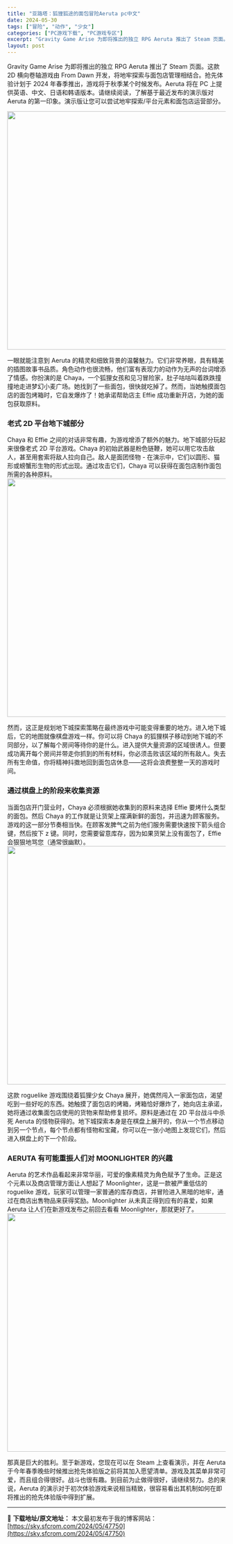 ```yaml
---
title: "亚路塔：狐狸狐途的面包冒险Aeruta pc中文"
date: 2024-05-30
tags: ["冒险", "动作", "少女"]
categories: ["PC游戏下载", "PC游戏专区"]
excerpt: "Gravity Game Arise 为即将推出的独立 RPG Aeruta 推出了 Steam 页面。这款 2D 横向卷轴游戏由 From Dawn 开发，将地牢探索与面包店管理相结合。抢先体验计划于 2024 年春季推出，游戏将于秋季某个时候发布。Aeruta 将在 PC 上提供英语、中文、日语&hellip;"
layout: post
---
```


Gravity Game Arise 为即将推出的独立 RPG Aeruta 推出了 Steam 页面。这款 2D 横向卷轴游戏由 From Dawn 开发，将地牢探索与面包店管理相结合。抢先体验计划于 2024 年春季推出，游戏将于秋季某个时候发布。Aeruta 将在 PC 上提供英语、中文、日语和韩语版本。请继续阅读，了解基于最近发布的演示版对 Aeruta 的第一印象。演示版让您可以尝试地牢探索/平台元素和面包店运营部分。

<img class="aligncenter size-full wp-image-47754" src="https://sky.sfcrom.com/wp-content/uploads/2024/05/2024053008510987.jpg" alt="" width="1000" height="550" />

一眼就能注意到 Aeruta 的精灵和细致背景的温馨魅力。它们非常养眼，具有精美的插图故事书品质。角色动作也很流畅，他们富有表现力的动作为无声的台词增添了情感。你扮演的是 Chaya，一个狐狸女孩和见习冒险家，肚子咕咕叫着跌跌撞撞地走进梦幻小麦广场。她找到了一些面包，很快就吃掉了。然而，当她触摸面包店的面包烤箱时，它自发爆炸了！她承诺帮助店主 Effie 成功重新开店，为她的面包获取原料。
<h3>老式 2D 平台地下城部分</h3>
Chaya 和 Effie 之间的对话非常有趣，为游戏增添了额外的魅力。地下城部分玩起来很像老式 2D 平台游戏。Chaya 的初始武器是粉色链鞭，她可以用它攻击敌人，甚至用套索将敌人拉向自己。敌人是面团怪物 - 在演示中，它们以圆形、猫形或螃蟹形生物的形式出现。通过攻击它们，Chaya 可以获得在面包店制作面包所需的各种原料。

<img class="aligncenter size-full wp-image-47753" src="https://sky.sfcrom.com/wp-content/uploads/2024/05/2024053008510844.jpg" alt="" width="1000" height="550" />

然而，这正是规划地下城探索策略在最终游戏中可能变得重要的地方。进入地下城后，它的地图就像棋盘游戏一样。你可以将 Chaya 的狐狸棋子移动到地下城的不同部分，以了解每个房间等待你的是什么。进入提供大量资源的区域很诱人。但要成功离开每个房间并带走你抓到的所有材料，你必须击败该区域的所有敌人。失去所有生命值，你将精神抖擞地回到面包店休息——这将会浪费整整一天的游戏时间。
<h3>通过棋盘上的阶段来收集资源</h3>
当面包店开门营业时，Chaya 必须根据她收集到的原料来选择 Effie 要烤什么类型的面包。然后 Chaya 的工作就是让货架上摆满新鲜的面包，并迅速为顾客服务。游戏的这一部分节奏相当快。在顾客发脾气之前为他们服务需要快速按下箭头组合键，然后按下 z 键。同时，您需要留意库存，因为如果货架上没有面包了，Effie 会狠狠地骂您（通常很幽默）。

<img class="aligncenter size-full wp-image-47752" src="https://sky.sfcrom.com/wp-content/uploads/2024/05/2024053008510781.jpg" alt="" width="1000" height="550" />

这款 roguelike 游戏围绕着狐狸少女 Chaya 展开，她偶然闯入一家面包店，渴望吃到一些好吃的东西。她触摸了面包店的烤箱，烤箱恰好爆炸了，她向店主承诺，她将通过收集面包店使用的货物来帮助修复损坏。原料是通过在 2D 平台战斗中杀死 Aeruta 的怪物获得的。地下城探索本身是在棋盘上展开的，你从一个节点移动到另一个节点，每个节点都有怪物和宝藏，你可以在一张小地图上发现它们，然后进入棋盘上的下一个阶段。
<h3>AERUTA 有可能重振人们对 MOONLIGHTER 的兴趣</h3>
Aeruta 的艺术作品看起来非常华丽，可爱的像素精灵为角色赋予了生命。正是这个元素以及商店管理方面让人想起了 Moonlighter，这是一款被严重低估的 roguelike 游戏，玩家可以管理一家普通的库存商店，并冒险进入黑暗的地牢，通过在商店出售物品来获得奖励。Moonlighter 从未真正得到应有的喜爱，如果 Aeruta 让人们在新游戏发布之前回去看看 Moonlighter，那就更好了。

<img class="aligncenter size-full wp-image-47751" src="https://sky.sfcrom.com/wp-content/uploads/2024/05/2024053008510635.jpg" alt="" width="1000" height="550" />

那真是巨大的胜利。至于新游戏，您现在可以在 Steam 上查看演示，并在 Aeruta 于今年春季晚些时候推出抢先体验版之前将其加入愿望清单。游戏及其菜单非常可爱，而且组合得很好。战斗也很有趣。到目前为止做得很好，请继续努力。总的来说，Aeruta 的演示对于初次体验游戏来说相当精致，很容易看出其机制如何在即将推出的抢先体验版中得到扩展。

---
📖 **下载地址/原文地址：** 本文最初发布于我的博客网站：[https://sky.sfcrom.com/2024/05/47750](https://sky.sfcrom.com/2024/05/47750)
